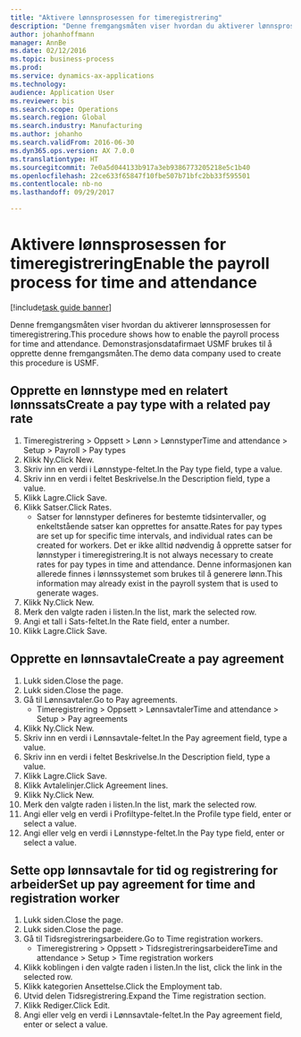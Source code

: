 ```yaml
--- 
title: "Aktivere lønnsprosessen for timeregistrering"
description: "Denne fremgangsmåten viser hvordan du aktiverer lønnsprosessen for timeregistrering."
author: johanhoffmann
manager: AnnBe
ms.date: 02/12/2016
ms.topic: business-process
ms.prod: 
ms.service: dynamics-ax-applications
ms.technology: 
audience: Application User
ms.reviewer: bis
ms.search.scope: Operations
ms.search.region: Global
ms.search.industry: Manufacturing
ms.author: johanho
ms.search.validFrom: 2016-06-30
ms.dyn365.ops.version: AX 7.0.0
ms.translationtype: HT
ms.sourcegitcommit: 7e0a5d044133b917a3eb9386773205218e5c1b40
ms.openlocfilehash: 22ce633f65847f10fbe507b71bfc2bb33f595501
ms.contentlocale: nb-no
ms.lasthandoff: 09/29/2017

---
```

# <a name="enable-the-payroll-process-for-time-and-attendance"></a><span data-ttu-id="18855-103">Aktivere lønnsprosessen for timeregistrering</span><span class="sxs-lookup"><span data-stu-id="18855-103">Enable the payroll process for time and attendance</span></span>

[!include[task guide banner](../../includes/task-guide-banner.md)]

<span data-ttu-id="18855-104">Denne fremgangsmåten viser hvordan du aktiverer lønnsprosessen for timeregistrering.</span><span class="sxs-lookup"><span data-stu-id="18855-104">This procedure shows how to enable the payroll process for time and attendance.</span></span> <span data-ttu-id="18855-105">Demonstrasjonsdatafirmaet USMF brukes til å opprette denne fremgangsmåten.</span><span class="sxs-lookup"><span data-stu-id="18855-105">The demo data company used to create this procedure is USMF.</span></span>


## <a name="create-a-pay-type-with-a-related-pay-rate"></a><span data-ttu-id="18855-106">Opprette en lønnstype med en relatert lønnssats</span><span class="sxs-lookup"><span data-stu-id="18855-106">Create a pay type with a related pay rate</span></span>
1. <span data-ttu-id="18855-107">Timeregistrering > Oppsett > Lønn > Lønnstyper</span><span class="sxs-lookup"><span data-stu-id="18855-107">Time and attendance > Setup > Payroll > Pay types</span></span>
2. <span data-ttu-id="18855-108">Klikk Ny.</span><span class="sxs-lookup"><span data-stu-id="18855-108">Click New.</span></span>
3. <span data-ttu-id="18855-109">Skriv inn en verdi i Lønnstype-feltet.</span><span class="sxs-lookup"><span data-stu-id="18855-109">In the Pay type field, type a value.</span></span>
4. <span data-ttu-id="18855-110">Skriv inn en verdi i feltet Beskrivelse.</span><span class="sxs-lookup"><span data-stu-id="18855-110">In the Description field, type a value.</span></span>
5. <span data-ttu-id="18855-111">Klikk Lagre.</span><span class="sxs-lookup"><span data-stu-id="18855-111">Click Save.</span></span>
6. <span data-ttu-id="18855-112">Klikk Satser.</span><span class="sxs-lookup"><span data-stu-id="18855-112">Click Rates.</span></span>
    * <span data-ttu-id="18855-113">Satser for lønnstyper defineres for bestemte tidsintervaller, og enkeltstående satser kan opprettes for ansatte.</span><span class="sxs-lookup"><span data-stu-id="18855-113">Rates for pay types are set up for specific time intervals, and individual rates can be created for workers.</span></span> <span data-ttu-id="18855-114">Det er ikke alltid nødvendig å opprette satser for lønnstyper i timeregistrering.</span><span class="sxs-lookup"><span data-stu-id="18855-114">It is not always necessary to create rates for pay types in time and attendance.</span></span> <span data-ttu-id="18855-115">Denne informasjonen kan allerede finnes i lønnssystemet som brukes til å generere lønn.</span><span class="sxs-lookup"><span data-stu-id="18855-115">This information may already exist in the payroll system that is used to generate wages.</span></span>  
7. <span data-ttu-id="18855-116">Klikk Ny.</span><span class="sxs-lookup"><span data-stu-id="18855-116">Click New.</span></span>
8. <span data-ttu-id="18855-117">Merk den valgte raden i listen.</span><span class="sxs-lookup"><span data-stu-id="18855-117">In the list, mark the selected row.</span></span>
9. <span data-ttu-id="18855-118">Angi et tall i Sats-feltet.</span><span class="sxs-lookup"><span data-stu-id="18855-118">In the Rate field, enter a number.</span></span>
10. <span data-ttu-id="18855-119">Klikk Lagre.</span><span class="sxs-lookup"><span data-stu-id="18855-119">Click Save.</span></span>

## <a name="create-a-pay-agreement"></a><span data-ttu-id="18855-120">Opprette en lønnsavtale</span><span class="sxs-lookup"><span data-stu-id="18855-120">Create a pay agreement</span></span>
1. <span data-ttu-id="18855-121">Lukk siden.</span><span class="sxs-lookup"><span data-stu-id="18855-121">Close the page.</span></span>
2. <span data-ttu-id="18855-122">Lukk siden.</span><span class="sxs-lookup"><span data-stu-id="18855-122">Close the page.</span></span>
3. <span data-ttu-id="18855-123">Gå til Lønnsavtaler.</span><span class="sxs-lookup"><span data-stu-id="18855-123">Go to Pay agreements.</span></span>
    * <span data-ttu-id="18855-124">Timeregistrering > Oppsett > Lønnsavtaler</span><span class="sxs-lookup"><span data-stu-id="18855-124">Time and attendance > Setup > Pay agreements</span></span>  
4. <span data-ttu-id="18855-125">Klikk Ny.</span><span class="sxs-lookup"><span data-stu-id="18855-125">Click New.</span></span>
5. <span data-ttu-id="18855-126">Skriv inn en verdi i Lønnsavtale-feltet.</span><span class="sxs-lookup"><span data-stu-id="18855-126">In the Pay agreement field, type a value.</span></span>
6. <span data-ttu-id="18855-127">Skriv inn en verdi i feltet Beskrivelse.</span><span class="sxs-lookup"><span data-stu-id="18855-127">In the Description field, type a value.</span></span>
7. <span data-ttu-id="18855-128">Klikk Lagre.</span><span class="sxs-lookup"><span data-stu-id="18855-128">Click Save.</span></span>
8. <span data-ttu-id="18855-129">Klikk Avtalelinjer.</span><span class="sxs-lookup"><span data-stu-id="18855-129">Click Agreement lines.</span></span>
9. <span data-ttu-id="18855-130">Klikk Ny.</span><span class="sxs-lookup"><span data-stu-id="18855-130">Click New.</span></span>
10. <span data-ttu-id="18855-131">Merk den valgte raden i listen.</span><span class="sxs-lookup"><span data-stu-id="18855-131">In the list, mark the selected row.</span></span>
11. <span data-ttu-id="18855-132">Angi eller velg en verdi i Profiltype-feltet.</span><span class="sxs-lookup"><span data-stu-id="18855-132">In the Profile type field, enter or select a value.</span></span>
12. <span data-ttu-id="18855-133">Angi eller velg en verdi i Lønnstype-feltet.</span><span class="sxs-lookup"><span data-stu-id="18855-133">In the Pay type field, enter or select a value.</span></span>

## <a name="set-up-pay-agreement-for-time-and-registration-worker"></a><span data-ttu-id="18855-134">Sette opp lønnsavtale for tid og registrering for arbeider</span><span class="sxs-lookup"><span data-stu-id="18855-134">Set up pay agreement for time and registration worker</span></span>
1. <span data-ttu-id="18855-135">Lukk siden.</span><span class="sxs-lookup"><span data-stu-id="18855-135">Close the page.</span></span>
2. <span data-ttu-id="18855-136">Lukk siden.</span><span class="sxs-lookup"><span data-stu-id="18855-136">Close the page.</span></span>
3. <span data-ttu-id="18855-137">Gå til Tidsregistreringsarbeidere.</span><span class="sxs-lookup"><span data-stu-id="18855-137">Go to Time registration workers.</span></span>
    * <span data-ttu-id="18855-138">Timeregistrering > Oppsett > Tidsregistreringsarbeidere</span><span class="sxs-lookup"><span data-stu-id="18855-138">Time and attendance > Setup > Time registration workers</span></span>  
4. <span data-ttu-id="18855-139">Klikk koblingen i den valgte raden i listen.</span><span class="sxs-lookup"><span data-stu-id="18855-139">In the list, click the link in the selected row.</span></span>
5. <span data-ttu-id="18855-140">Klikk kategorien Ansettelse.</span><span class="sxs-lookup"><span data-stu-id="18855-140">Click the Employment tab.</span></span>
6. <span data-ttu-id="18855-141">Utvid delen Tidsregistrering.</span><span class="sxs-lookup"><span data-stu-id="18855-141">Expand the Time registration section.</span></span>
7. <span data-ttu-id="18855-142">Klikk Rediger.</span><span class="sxs-lookup"><span data-stu-id="18855-142">Click Edit.</span></span>
8. <span data-ttu-id="18855-143">Angi eller velg en verdi i Lønnsavtale-feltet.</span><span class="sxs-lookup"><span data-stu-id="18855-143">In the Pay agreement field, enter or select a value.</span></span>



